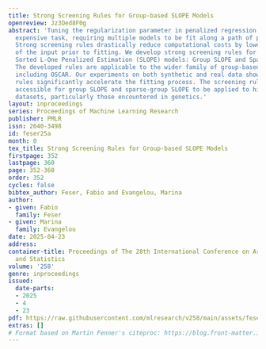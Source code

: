 ```yaml
---
title: Strong Screening Rules for Group-based SLOPE Models
openreview: Jz3Oed8F0g
abstract: 'Tuning the regularization parameter in penalized regression models is an
  expensive task, requiring multiple models to be fit along a path of parameters.
  Strong screening rules drastically reduce computational costs by lowering the dimensionality
  of the input prior to fitting. We develop strong screening rules for group-based
  Sorted L-One Penalized Estimation (SLOPE) models: Group SLOPE and Sparse-group SLOPE.
  The developed rules are applicable to the wider family of group-based OWL models,
  including OSCAR. Our experiments on both synthetic and real data show that the screening
  rules significantly accelerate the fitting process. The screening rules make it
  accessible for group SLOPE and sparse-group SLOPE to be applied to high-dimensional
  datasets, particularly those encountered in genetics.'
layout: inproceedings
series: Proceedings of Machine Learning Research
publisher: PMLR
issn: 2640-3498
id: feser25a
month: 0
tex_title: Strong Screening Rules for Group-based SLOPE Models
firstpage: 352
lastpage: 360
page: 352-360
order: 352
cycles: false
bibtex_author: Feser, Fabio and Evangelou, Marina
author:
- given: Fabio
  family: Feser
- given: Marina
  family: Evangelou
date: 2025-04-23
address:
container-title: Proceedings of The 28th International Conference on Artificial Intelligence
  and Statistics
volume: '258'
genre: inproceedings
issued:
  date-parts:
  - 2025
  - 4
  - 23
pdf: https://raw.githubusercontent.com/mlresearch/v258/main/assets/feser25a/feser25a.pdf
extras: []
# Format based on Martin Fenner's citeproc: https://blog.front-matter.io/posts/citeproc-yaml-for-bibliographies/
---
```

